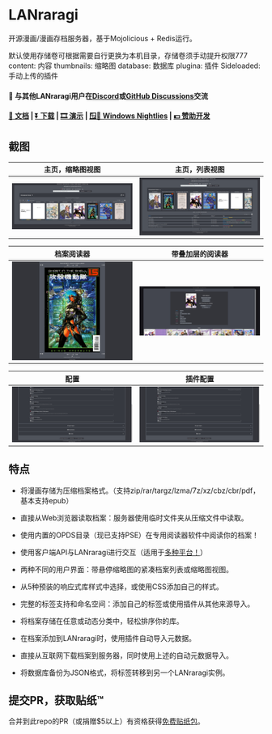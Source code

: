 LANraragi   
===========

开源漫画/漫画存档服务器，基于Mojolicious + Redis运行。

默认使用存储卷可根据需要自行更换为本机目录，存储卷须手动提升权限777
content: 内容
thumbnails: 缩略图
database: 数据库
plugina: 插件
Sideloaded: 手动上传的插件

#### 💬 与其他LANraragi用户在[Discord](https://discord.gg/aRQxtbg)或[GitHub Discussions](https://github.com/Difegue/LANraragi/discussions)交流  

####  [📄 文档](https://sugoi.gitbook.io/lanraragi/v/dev) | [⏬ 下载](https://github.com/Difegue/LANraragi/releases/latest) | [🎞 演示](https://lrr.tvc-16.science) | [🪟🌃 Windows Nightlies](https://nightly.link/Difegue/LANraragi/workflows/push-continous-delivery/dev) | [💵 赞助开发](https://ko-fi.com/T6T2UP5N)  

## 截图

|主页，缩略图视图 | 主页，列表视图 |
|---|---|
| [![archive_thumb](https://raw.githubusercontent.com/Difegue/LANraragi/dev/tools/_screenshots/archive_thumb.png)](https://raw.githubusercontent.com/Difegue/LANraragi/dev/tools/_screenshots/archive_thumb.png) | [![archive_list](https://raw.githubusercontent.com/Difegue/LANraragi/dev/tools/_screenshots/archive_list.png)](https://raw.githubusercontent.com/Difegue/LANraragi/dev/tools/_screenshots/archive_list.png) |

|档案阅读器 | 带叠加层的阅读器 |
|---|---|
| [![reader](https://raw.githubusercontent.com/Difegue/LANraragi/dev/tools/_screenshots/reader.jpg)](https://raw.githubusercontent.com/Difegue/LANraragi/dev/tools/_screenshots/reader.jpg) | [![reader_overlay](https://raw.githubusercontent.com/Difegue/LANraragi/dev/tools/_screenshots/reader_overlay.jpg)](https://raw.githubusercontent.com/Difegue/LANraragi/dev/tools/_screenshots/reader_overlay.jpg) |

|配置 | 插件配置 |
|---|---|
| [![cfg](https://raw.githubusercontent.com/Difegue/LANraragi/dev/tools/_screenshots/cfg_plugin.png)](https://raw.githubusercontent.com/Difegue/LANraragi/dev/tools/_screenshots/cfg.png) | [![cfg_plugin](https://raw.githubusercontent.com/Difegue/LANraragi/dev/tools/_screenshots/cfg_plugin.png)](https://raw.githubusercontent.com/Difegue/LANraragi/dev/tools/_screenshots/cfg_plugin.png) |

## 特点

* 将漫画存储为压缩档案格式。（支持zip/rar/targz/lzma/7z/xz/cbz/cbr/pdf，基本支持epub）

* 直接从Web浏览器读取档案：服务器使用临时文件夹从压缩文件中读取。

* 使用内置的OPDS目录（现已支持PSE）在专用阅读器软件中阅读你的档案！

* 使用客户端API与LANraragi进行交互（适用于[多种平台！](https://sugoi.gitbook.io/lanraragi/v/dev/advanced-usage/external-readers)）

* 两种不同的用户界面：带悬停缩略图的紧凑档案列表或缩略图视图。

* 从5种预装的响应式库样式中选择，或使用CSS添加自己的样式。

* 完整的标签支持和命名空间：添加自己的标签或使用插件从其他来源导入。

* 将档案存储在任意或动态分类中，轻松排序你的库。

* 在档案添加到LANraragi时，使用插件自动导入元数据。

* 直接从互联网下载档案到服务器，同时使用上述的自动元数据导入。

* 将数据库备份为JSON格式，将标签转移到另一个LANraragi实例。

## 提交PR，获取贴纸™

合并到此repo的PR（或捐赠$5以上）有资格获得[免费贴纸包](https://forms.office.com/Pages/ResponsePage.aspx?id=DQSIkWdsW0yxEjajBLZtrQAAAAAAAAAAAAN__osxt25URTdTUTVBVFRCTjlYWFJLMlEzRTJPUEhEVy4u)。